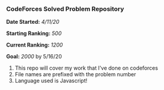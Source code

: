 ### CodeForces Solved Problem Repository

**Date Started:** *4/11/20*

**Starting Ranking:** *500*

**Current Ranking:** *1200*

**Goal:** *2000* by 5/16/20

1. This repo will cover my work that I've done on codeforces
2. File names are prefixed with the problem number
3. Language used is Javascript!

